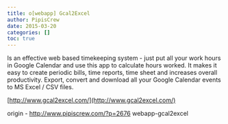 ```yaml
---
title: o[webapp] Gcal2Excel
author: PipisCrew
date: 2015-03-20
categories: []
toc: true
---
```


Is an effective web based timekeeping system - just put all your work hours in Google Calendar and use this app to calculate hours worked. It makes it easy to create periodic bills, time reports, time sheet and increases overall productivity. Export, convert and download all your Google Calendar events to MS Excel / CSV files.

[http://www.gcal2excel.com/](http://www.gcal2excel.com/)

origin - http://www.pipiscrew.com/?p=2676 webapp-gcal2excel